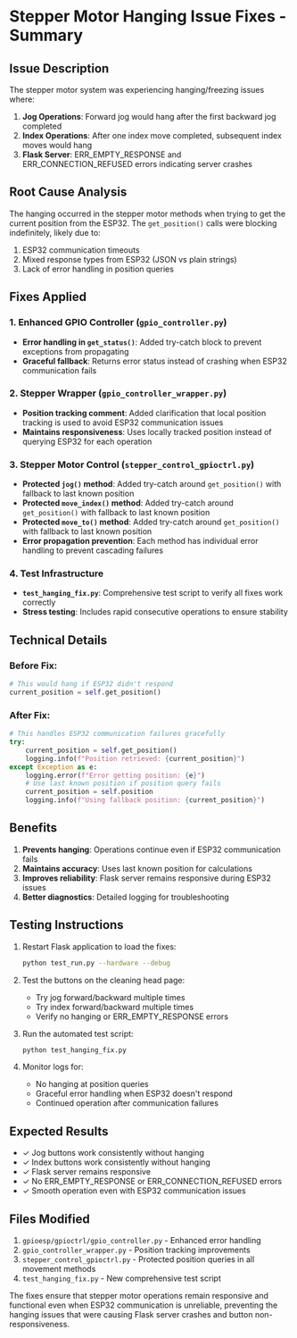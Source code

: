 # Stepper Motor Hanging Issue Fixes - Summary

## Issue Description
The stepper motor system was experiencing hanging/freezing issues where:
1. **Jog Operations**: Forward jog would hang after the first backward jog completed
2. **Index Operations**: After one index move completed, subsequent index moves would hang
3. **Flask Server**: ERR_EMPTY_RESPONSE and ERR_CONNECTION_REFUSED errors indicating server crashes

## Root Cause Analysis
The hanging occurred in the stepper motor methods when trying to get the current position from the ESP32. The `get_position()` calls were blocking indefinitely, likely due to:
1. ESP32 communication timeouts
2. Mixed response types from ESP32 (JSON vs plain strings)
3. Lack of error handling in position queries

## Fixes Applied

### 1. Enhanced GPIO Controller (`gpio_controller.py`)
- **Error handling in `get_status()`**: Added try-catch block to prevent exceptions from propagating
- **Graceful fallback**: Returns error status instead of crashing when ESP32 communication fails

### 2. Stepper Wrapper (`gpio_controller_wrapper.py`)
- **Position tracking comment**: Added clarification that local position tracking is used to avoid ESP32 communication issues
- **Maintains responsiveness**: Uses locally tracked position instead of querying ESP32 for each operation

### 3. Stepper Motor Control (`stepper_control_gpioctrl.py`)
- **Protected `jog()` method**: Added try-catch around `get_position()` with fallback to last known position
- **Protected `move_index()` method**: Added try-catch around `get_position()` with fallback to last known position  
- **Protected `move_to()` method**: Added try-catch around `get_position()` with fallback to last known position
- **Error propagation prevention**: Each method has individual error handling to prevent cascading failures

### 4. Test Infrastructure
- **`test_hanging_fix.py`**: Comprehensive test script to verify all fixes work correctly
- **Stress testing**: Includes rapid consecutive operations to ensure stability

## Technical Details

### Before Fix:
```python
# This would hang if ESP32 didn't respond
current_position = self.get_position()
```

### After Fix:
```python
# This handles ESP32 communication failures gracefully
try:
    current_position = self.get_position()
    logging.info(f"Position retrieved: {current_position}")
except Exception as e:
    logging.error(f"Error getting position: {e}")
    # Use last known position if position query fails
    current_position = self.position
    logging.info(f"Using fallback position: {current_position}")
```

## Benefits
1. **Prevents hanging**: Operations continue even if ESP32 communication fails
2. **Maintains accuracy**: Uses last known position for calculations
3. **Improves reliability**: Flask server remains responsive during ESP32 issues
4. **Better diagnostics**: Detailed logging for troubleshooting

## Testing Instructions
1. Restart Flask application to load the fixes:
   ```bash
   python test_run.py --hardware --debug
   ```

2. Test the buttons on the cleaning head page:
   - Try jog forward/backward multiple times
   - Try index forward/backward multiple times
   - Verify no hanging or ERR_EMPTY_RESPONSE errors

3. Run the automated test script:
   ```bash
   python test_hanging_fix.py
   ```

4. Monitor logs for:
   - No hanging at position queries
   - Graceful error handling when ESP32 doesn't respond
   - Continued operation after communication failures

## Expected Results
- ✓ Jog buttons work consistently without hanging
- ✓ Index buttons work consistently without hanging  
- ✓ Flask server remains responsive
- ✓ No ERR_EMPTY_RESPONSE or ERR_CONNECTION_REFUSED errors
- ✓ Smooth operation even with ESP32 communication issues

## Files Modified
1. `gpioesp/gpioctrl/gpio_controller.py` - Enhanced error handling
2. `gpio_controller_wrapper.py` - Position tracking improvements
3. `stepper_control_gpioctrl.py` - Protected position queries in all movement methods
4. `test_hanging_fix.py` - New comprehensive test script

The fixes ensure that stepper motor operations remain responsive and functional even when ESP32 communication is unreliable, preventing the hanging issues that were causing Flask server crashes and button non-responsiveness.
